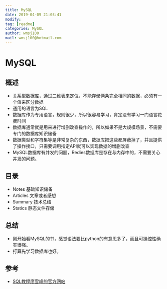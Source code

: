 ```yaml
---
title: MySQL
date: 2019-04-09 21:03:41	
modify: 
tag: [readme]
categories: MySQL
author: wmsj100
mail: wmsj100@hotmail.com
---
```


# MySQL

## 概述

- 关系型数据库，通过二维表来定位，不能存储俩条完全相同的数据，必须有一个值来区分数据
- 通用的语言为SQL
- 数据库作为专用语言，规则很少，所以很容易学习，肯定没有学习一门语言花费时间
- 数据库通常就是用来进行增删改查操作的，所以如果不是大规模场景，不需要专门的数据库知识储备
- 数据类型和字符集等是非常复杂的东西，数据库把这些都屏蔽掉了，并且提供了操作接口，只需要调用指定API就可以实现数据的增删改查
- MySQL数据库有并发的问题，Redies数据库是存在与内存中的，不需要关心并发的问题。

## 目录

- Notes 基础知识储备
- Articles 文章或者感想
- Summary	技术总结
- Statics	静态文件存储

## 总结

- 刚开始看MySQL的书，感觉语法要比python的有意思多了，而且可操控性确实很强。
- 打算先学习数据库也好。

## 参考
- [SQL教程廖雪峰的官方网站](https://www.liaoxuefeng.com/wiki/001508284671805d39d23243d884b8b99f440bfae87b0f4000/00152781979845823af16bd78094353a46c8f601ae34937000)
